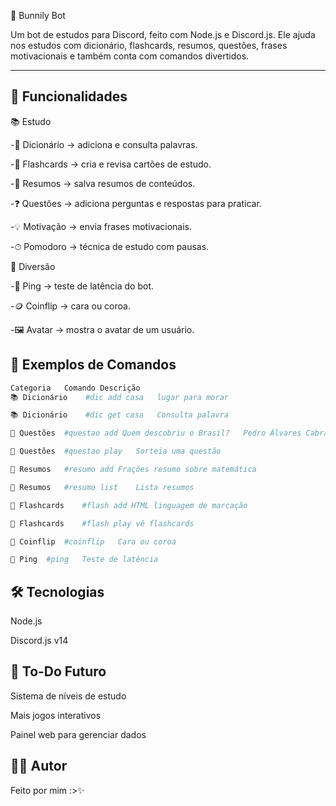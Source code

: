 🐇 Bunnily Bot

Um bot de estudos para Discord, feito com Node.js e Discord.js.
Ele ajuda nos estudos com dicionário, flashcards, resumos, questões, frases motivacionais e também conta com comandos divertidos.

---

## 🚀 Funcionalidades
📚 Estudo

-📖 Dicionário → adiciona e consulta palavras.

-🎯 Flashcards → cria e revisa cartões de estudo.

-📝 Resumos → salva resumos de conteúdos.

-❓ Questões → adiciona perguntas e respostas para praticar.

-💡 Motivação → envia frases motivacionais.

-⏱ Pomodoro → técnica de estudo com pausas.

🎉 Diversão

-🏓 Ping → teste de latência do bot.

-🪙 Coinflip → cara ou coroa.

-🖼 Avatar → mostra o avatar de um usuário.

## 📖 Exemplos de Comandos
```bash
Categoria	Comando	Descrição
📚 Dicionário	#dic add casa	lugar para morar

📚 Dicionário	#dic get casa	Consulta palavra

📝 Questões	#questao add Quem descobriu o Brasil?	Pedro Álvares Cabral

📝 Questões	#questao play	Sorteia uma questão

📘 Resumos	#resumo add Frações	resumo sobre matemática

📘 Resumos	#resumo list	Lista resumos

🎯 Flashcards	#flash add HTML	linguagem de marcação

🎯 Flashcards	#flash play	vê flashcards

🎉 Coinflip	#coinflip	Cara ou coroa

🎉 Ping	#ping	Teste de latência
```
## 🛠️ Tecnologias

Node.js

Discord.js v14

## 📌 To-Do Futuro

 Sistema de níveis de estudo

 Mais jogos interativos

 Painel web para gerenciar dados

## 👨‍💻 Autor

Feito por mim :>✨